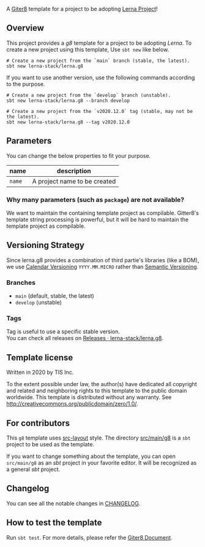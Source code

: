 A [Giter8][g8] template for a project to be adopting [Lerna Project](https://github.com/lerna-stack)!

## Overview

This project provides a *g8* template for a project to be adopting *Lerna*.
To create a new project using this template, Use `sbt new` like below.

```shell
# Create a new project from the `main` branch (stable, the latest).
sbt new lerna-stack/lerna.g8
```

If you want to use another version,
use the following commands according to the purpose.

```shell
# Create a new project from the `develop` branch (unstable).
sbt new lerna-stack/lerna.g8 --branch develop

# Create a new project from the `v2020.12.0` tag (stable, may not be the latest).
sbt new lerna-stack/lerna.g8 --tag v2020.12.0
```

## Parameters

You can change the below properties to fit your purpose.

| name           | description                          |
| ---            | ---                                  |
| `name`         | A project name to be created         |

### Why many parameters (such as `package`) are not available?

We want to maintain the containing template project as compilable.
Gitter8's template string processing is powerful,
but it will be hard to maintain the template project as compilable.

## Versioning Strategy
Since lerna.g8 provides a combination of third partie's libraries (like a BOM),
we use [Calendar Versioning](https://calver.org/) `YYYY.MM.MICRO` rather than [Semantic Versioning](https://semver.org/).

### Branches
- `main` (default, stable, the latest)
- `develop` (unstable)

### Tags
Tag is useful to use a specific stable version.  
You can check all releases on [Releases · lerna-stack/lerna.g8](https://github.com/lerna-stack/lerna.g8/tags).

## Template license
Written in 2020 by TIS Inc.

To the extent possible under law, the author(s) have dedicated all copyright and related
and neighboring rights to this template to the public domain worldwide.
This template is distributed without any warranty. See <http://creativecommons.org/publicdomain/zero/1.0/>.

[g8]: http://www.foundweekends.org/giter8/

## For contributors

This `g8` template uses [src-layout](http://www.foundweekends.org/giter8/template.html#src+layout) style.
The directory [src/main/g8](src/main/g8) is a `sbt` project to be used as the template.

If you want to change something about the template,
you can open `src/main/g8` as an *sbt* project in your favorite editor.
It will be recognized as a general *sbt* project.

## Changelog

You can see all the notable changes in [CHANGELOG](CHANGELOG.md).

## How to test the template

Run `sbt test`.
For more details, please refer the [Giter8 Document](http://www.foundweekends.org/giter8/Combined+Pages.html#Using+the+Giter8Plugin).
